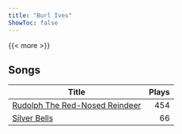 ```yaml
---
title: "Burl Ives"
ShowToc: false
---
```


{{< more >}}

## Songs
Title | Plays 
----- | -----: 
[Rudolph The Red-Nosed Reindeer](/songs/rudolph-the-red-nosed-reindeer) | 454
[Silver Bells](/songs/silver-bells) | 66

